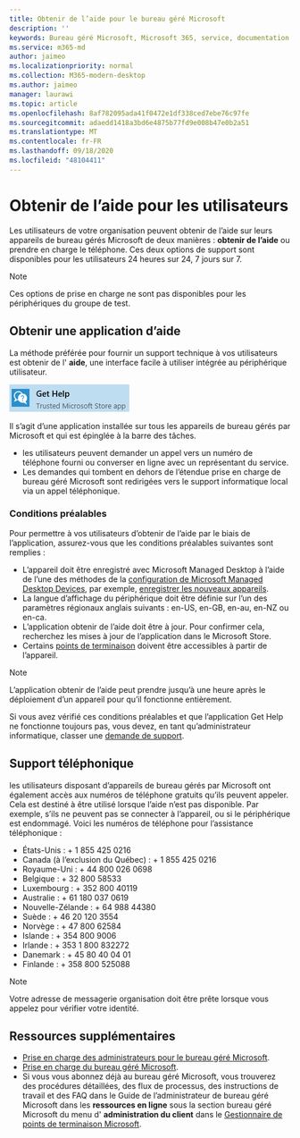 ```yaml
---
title: Obtenir de l’aide pour le bureau géré Microsoft
description: ''
keywords: Bureau géré Microsoft, Microsoft 365, service, documentation
ms.service: m365-md
author: jaimeo
ms.localizationpriority: normal
ms.collection: M365-modern-desktop
ms.author: jaimeo
manager: laurawi
ms.topic: article
ms.openlocfilehash: 8af782095ada41f0472e1df338ced7ebe76c97fe
ms.sourcegitcommit: adaedd1418a3bd6e4875b77fd9e008b47e0b2a51
ms.translationtype: MT
ms.contentlocale: fr-FR
ms.lasthandoff: 09/18/2020
ms.locfileid: "48104411"
---
```

# <a name="getting-help-for-users"></a>Obtenir de l’aide pour les utilisateurs

Les utilisateurs de votre organisation peuvent obtenir de l’aide sur leurs appareils de bureau gérés Microsoft de deux manières : **obtenir de l’aide** ou prendre en charge le téléphone. Ces deux options de support sont disponibles pour les utilisateurs 24 heures sur 24, 7 jours sur 7.
 
>[!NOTE]
>Ces options de prise en charge ne sont pas disponibles pour les périphériques du groupe de test.

## <a name="get-help-app"></a>Obtenir une application d’aide

La méthode préférée pour fournir un support technique à vos utilisateurs est obtenir de l' **aide**, une interface facile à utiliser intégrée au périphérique utilisateur.  

![Icône obtenir une application d’aide](../../media/get-help.png)

Il s’agit d’une application installée sur tous les appareils de bureau gérés par Microsoft et qui est épinglée à la barre des tâches. 

- les utilisateurs peuvent demander un appel vers un numéro de téléphone fourni ou converser en ligne avec un représentant du service.
- Les demandes qui tombent en dehors de l’étendue prise en charge de bureau géré Microsoft sont redirigées vers le support informatique local via un appel téléphonique.

### <a name="prerequisites"></a>Conditions préalables
Pour permettre à vos utilisateurs d’obtenir de l’aide par le biais de l’application, assurez-vous que les conditions préalables suivantes sont remplies :

- L’appareil doit être enregistré avec Microsoft Managed Desktop à l’aide de l’une des méthodes de la [configuration de Microsoft Managed Desktop Devices](../get-started/set-up-devices.md), par exemple, [enregistrer les nouveaux appareils](../get-started/register-devices-self.md).
- La langue d’affichage du périphérique doit être définie sur l’un des paramètres régionaux anglais suivants : en-US, en-GB, en-au, en-NZ ou en-ca.
- L’application obtenir de l’aide doit être à jour. Pour confirmer cela, recherchez les mises à jour de l’application dans le Microsoft Store.
- Certains [points de terminaison](../get-ready/network.md#endpoints-allowed-that-are-necessary-for-microsoft-managed-desktop) doivent être accessibles à partir de l’appareil.

> [!NOTE]
> L’application obtenir de l’aide peut prendre jusqu’à une heure après le déploiement d’un appareil pour qu’il fonctionne entièrement.

Si vous avez vérifié ces conditions préalables et que l’application Get Help ne fonctionne toujours pas, vous devez, en tant qu’administrateur informatique, classer une [demande de support](admin-support.md).

## <a name="phone-support"></a>Support téléphonique

les utilisateurs disposant d’appareils de bureau gérés par Microsoft ont également accès aux numéros de téléphone gratuits qu’ils peuvent appeler. Cela est destiné à être utilisé lorsque l’aide n’est pas disponible. Par exemple, s’ils ne peuvent pas se connecter à l’appareil, ou si le périphérique est endommagé. Voici les numéros de téléphone pour l’assistance téléphonique :

- États-Unis : + 1 855 425 0216
- Canada (à l’exclusion du Québec) : + 1 855 425 0216
- Royaume-Uni : + 44 800 026 0698
- Belgique : + 32 800 58533
- Luxembourg : + 352 800 40119
- Australie : + 61 180 037 0619
- Nouvelle-Zélande : + 64 988 44380
- Suède : + 46 20 120 3554
- Norvège : + 47 800 62584
- Islande : + 354 800 9006
- Irlande : + 353 1 800 832272
- Danemark : + 45 80 40 04 01
- Finlande : + 358 800 525088

>[!NOTE]
>Votre adresse de messagerie organisation doit être prête lorsque vous appelez pour vérifier votre identité. 

## <a name="additional-resources"></a>Ressources supplémentaires
- [Prise en charge des administrateurs pour le bureau géré Microsoft](admin-support.md). 
- [Prise en charge du bureau géré Microsoft](../service-description/support.md).
- Si vous vous abonnez déjà au bureau géré Microsoft, vous trouverez des procédures détaillées, des flux de processus, des instructions de travail et des FAQ dans le Guide de l’administrateur de bureau géré Microsoft dans les **ressources en ligne** sous la section bureau géré Microsoft du menu d' **administration du client** dans le [Gestionnaire de points de terminaison Microsoft](https://endpoint.microsoft.com/).
